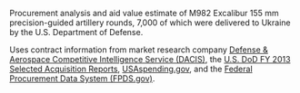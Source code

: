 Procurement analysis and aid value estimate of M982 Excalibur 155 mm precision-guided artillery rounds, 7,000 of which were delivered to Ukraine by the U.S. Department of Defense.

Uses contract information from market research company [Defense & Aerospace Competitive Intelligence Service (DACIS)](https://web.archive.org/web/20210718162438/https://www.dacis.com/budget/budget_pdf/FY20/PROC/A/6600E80100_16.pdf), the [U.S. DoD FY 2013 Selected Acquisition Reports](https://www.esd.whs.mil/Portals/54/Documents/FOID/Reading%20Room/Selected_Acquisition_Reports/FY_2013_SARS/14-F-0402_DOC_25_ExcaliburDecember2013SAR.PDF), [USAspending.gov](https://www.usaspending.gov/search/?hash=ee660cb52cb6c7b823ccb7228b73600d), and the [Federal Procurement Data System (FPDS.gov)](https://www.fpds.gov/ezsearch/fpdsportal?q=excalibur+DEPARTMENT_FULL_NAME%3A%22DEPT+OF+DEFENSE%22+Raytheon+CONTRACTING_AGENCY_NAME%3A%22DEPT+OF+THE+ARMY%22&s=FPDS.GOV&templateName=1.5.3&indexName=awardfull&x=22&y=11&sortBy=OBLIGATED_AMOUNT&desc=Y).
